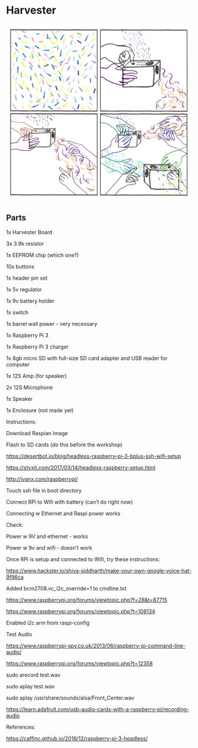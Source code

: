 # Harvester

![Harvester Illustration](https://raw.githubusercontent.com/aquietlife/harvester/master/harvester.jpg)

## Parts

1x Harvester Board

3x 3.9k resistor

1x EEPROM chip (which one?)

10x buttons

1x header pin set

1x 5v regulator

1x 9v battery holder

1x switch

1x barrel wall power - very necessary



1x Raspberry Pi 3

1x Raspberry Pi 3 charger

1x 8gb micro SD with full-size SD card adapter and USB reader for computer



1x 12S Amp (for speaker)

2x 12S Microphone

1x Speaker



1x Enclosure (not made yet)



Instructions:



Download Raspian Image

Flash to SD cards (do this before the workshop)

https://desertbot.io/blog/headless-raspberry-pi-3-bplus-ssh-wifi-setup

https://styxit.com/2017/03/14/headless-raspberry-setup.html    

http://ivanx.com/raspberrypi/

Touch ssh file in boot directory

Connect RPi to Wifi with battery (can’t do right now)

Connecting w Ethernet and Raspi power works

Check:

Power w 9V and ethernet - works

Power w 9v and wifi - doesn’t work

Once RPi is setup and connected to Wifi, try these instructions:

https://www.hackster.io/shiva-siddharth/make-your-own-google-voice-hat-9f96ca

Added bcm2708.vc_i2c_override=1 to cmdline.txt

https://www.raspberrypi.org/forums/viewtopic.php?f=28&t=87715

https://www.raspberrypi.org/forums/viewtopic.php?t=108134

Enabled i2c arm from raspi-config

Test Audio

https://www.raspberrypi-spy.co.uk/2013/06/raspberry-pi-command-line-audio/


https://www.raspberrypi.org/forums/viewtopic.php?t=12358

sudo arecord test.wav

sudo aplay test.wav

sudo aplay /usr/share/sounds/alsa/Front_Center.wav

https://learn.adafruit.com/usb-audio-cards-with-a-raspberry-pi/recording-audio


References:

https://caffinc.github.io/2016/12/raspberry-pi-3-headless/
